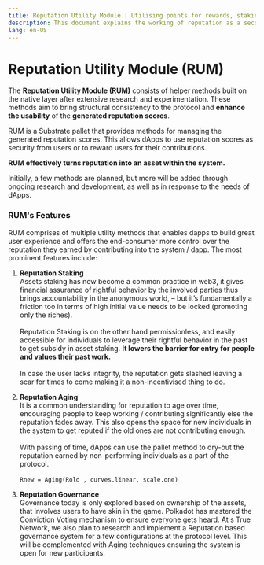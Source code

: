 ```yaml
---
title: Reputation Utility Module | Utilising points for rewards, staking & retention
description: This document explains the working of reputation as a secondary asset after money, it explains the working of reputation utility module of True Network that enables staking of points, recieving rewards, reputation aging and more.
lang: en-US
---
```


# Reputation Utility Module (RUM) 

The **Reputation Utility Module (RUM)** consists of helper methods built on the native layer after extensive research and experimentation. These methods aim to bring structural consistency to the protocol and **enhance the usability** of the **generated reputation scores**.

RUM is a Substrate pallet that provides methods for managing the generated reputation scores. This allows dApps to use reputation scores as security from users or to reward users for their contributions.

__RUM effectively turns reputation into an asset within the system.__

Initially, a few methods are planned, but more will be added through ongoing research and development, as well as in response to the needs of dApps.

### RUM's Features

RUM comprises of multiple utility methods that enables dapps to build great user experience and offers the end-consumer more control over the reputation they earned by contributing into the system / dapp. The most prominent features include:

1. **Reputation Staking** <br/>
  Assets staking has now become a common practice in web3, it gives financial assurance of rightful behavior by the involved parties thus brings accountability in the anonymous world, – but it’s fundamentally a friction too in terms of high initial value needs to be locked (promoting only the riches). <br /> <br />
  Reputation Staking is on the other hand permissionless, and easily accessible for individuals to leverage their rightful behavior in the past to get subsidy in asset staking. **It lowers the barrier for entry for people and values their past work.**<br/> <br/>
  In case the user lacks integrity, the reputation gets slashed leaving a scar for times to come making it a non-incentivised thing to do. 

2. **Reputation Aging**<br/>
  It is a common understanding for reputation to age over time, encouraging people to keep working / contributing significantly else the reputation fades away. This also opens the space for new individuals in the system to get reputed if the old ones are not contributing enough. <br/><br/>
  With passing of time, dApps can use the pallet method to dry-out the reputation earned by non-performing individuals as a part of the protocol.<br/><br/> `Rnew = Aging(Rold , curves.linear, scale.one)`


3. **Reputation Governance**<br/>
  Governance today is only explored based on ownership of the assets, that involves users to have skin in the game. Polkadot has mastered the Conviction Voting mechanism to ensure everyone gets heard. At s True Network, we also plan to research and implement a Reputation based governance system for a few configurations at the protocol level. This will be complemented with Aging techniques ensuring the system is open for new participants.